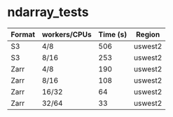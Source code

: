 # ndarray_tests

| Format  | workers/CPUs |  Time (s) | Region |
| ------------- | ------------- | -------------|----|
| S3  | 4/8  |  506  | uswest2 |
| S3  | 8/16  | 253 | uswest2 |
| Zarr  | 4/8  | 190 | uswest2 | 
| Zarr  | 8/16 | 108 | uswest2 |
| Zarr  | 16/32  | 64 | uswest2 | 
| Zarr  | 32/64 | 33 | uswest2 |
